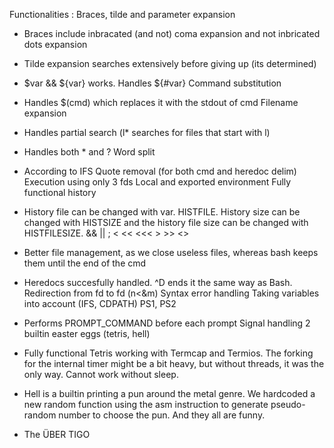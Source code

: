 Functionalities :
Braces, tilde and parameter expansion
- Braces include inbracated (and not) coma expansion and not inbricated dots expansion
- Tilde expansion searches extensively before giving up (its determined)
- $var && ${var} works. Handles ${#var}
Command substitution
- Handles $(cmd) which replaces it with the stdout of cmd
Filename expansion
- Handles partial search (l* searches for files that start with l)
- Handles both * and ?
Word split
- According to IFS
Quote removal (for both cmd and heredoc delim)
Execution using only 3 fds
Local and exported environment
Fully functional history
- History file can be changed with var. HISTFILE. History size can be changed with HISTSIZE and the history file size can be changed with HISTFILESIZE.
&& || ;
< << <<< > >> <>
- Better file management, as we close useless files, whereas bash keeps them until the end of the cmd
- Heredocs succesfully handled. ^D ends it the same way as Bash.
Redirection from fd to fd (n<&m)
Syntax error handling
Taking variables into account (IFS, CDPATH)
PS1, PS2
- Performs PROMPT_COMMAND before each prompt
Signal handling
2 builtin easter eggs (tetris, hell)
- Fully functional Tetris working with Termcap and Termios. The forking for the internal timer might be a bit heavy, but without threads, it was the only way. Cannot work without sleep.
- Hell is a builtin printing a pun around the metal genre. We hardcoded a new random function using the asm instruction to generate pseudo-random number to choose the pun. And they all are funny.

- The ÜBER TIGO
